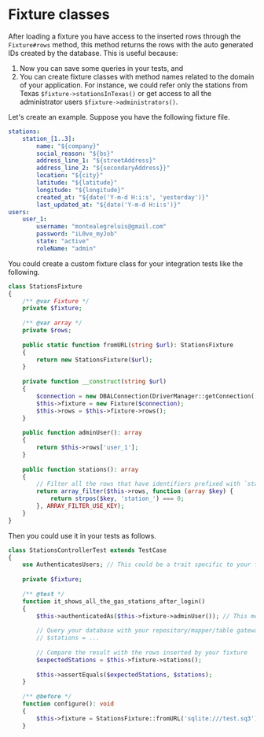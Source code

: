 # Fixture classes

After loading a fixture you have access to the inserted rows through the `Fixture#rows` method,
this method returns the rows with the auto generated IDs created by the database. This is useful
because: 

1. Now you can save some queries in your tests, and 
2. You can create fixture classes with method names related to the domain of your application. 
   For instance, we could refer only the stations from Texas `$fixture->stationsInTexas()` or 
   get access to all the administrator users `$fixture->administrators()`.

Let's create an example. Suppose you have the following fixture file.

```yaml
stations:
    station_[1..3]:
        name: "${company}"
        social_reason: "${bs}"
        address_line_1: "${streetAddress}"
        address_line_2: "${secondaryAddress}}"
        location: "${city}"
        latitude: "${latitude}"
        longitude: "${longitude}"
        created_at: "${date('Y-m-d H:i:s', 'yesterday')}"
        last_updated_at: "${date('Y-m-d H:i:s')}"
users:
    user_1:
        username: "montealegreluis@gmail.com"
        password: "iL0ve_myJob"
        state: "active"
        roleName: "admin"
```

You could create a custom fixture class for your integration tests like the following.

```php
class StationsFixture
{
    /** @var Fixture */
    private $fixture;
    
    /** @var array */
    private $rows;
    
    public static function fromURL(string $url): StationsFixture
    {
        return new StationsFixture($url);
    }
    
    private function __construct(string $url)
    {
        $connection = new DBALConnection(DriverManager::getConnection(['url' => $url]));
        $this->fixture = new Fixture($connection);
        $this->rows = $this->fixture->rows();
    }
    
    public function adminUser(): array
    {
        return $this->rows['user_1'];
    }
    
    public function stations(): array
    {
        // Filter all the rows that have identifiers prefixed with `station_`
        return array_filter($this->rows, function (array $key) {
            return strpos($key, 'station_') === 0;
        }, ARRAY_FILTER_USE_KEY);
    }
}
```

Then you could use it in your tests as follows.

```php
class StationsControllerTest extends TestCase
{
    use AuthenticatesUsers; // This could be a trait specific to your framework/application
    
    private $fixture;
    
    /** @test */
    function it_shows_all_the_gas_stations_after_login()
    {
        $this->authenticatedAs($this->fixture->adminUser()); // This method belongs to the trait `AuthenticateUsers` 
        
        // Query your database with your repository/mapper/table gateway, etc.
        // $stations = ...
        
        // Compare the result with the rows inserted by your fixture
        $expectedStations = $this->fixture->stations();
        
        $this->assertEquals($expectedStations, $stations); 
    }
    
    /** @before */
    function configure(): void
    {
        $this->fixture = StationsFixture::fromURL('sqlite:///test.sq3');
    }
```
